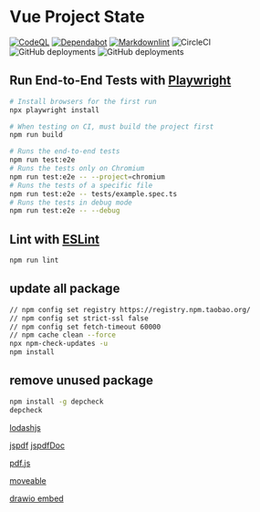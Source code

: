 # Vue Project State

[![CodeQL](https://github.com/futugyou/vue-project/actions/workflows/codeql.yml/badge.svg?branch=master)](https://github.com/futugyou/vue-project/actions/workflows/codeql.yml)
[![Dependabot](https://github.com/futugyou/vue-project/actions/workflows/dependabot-auto.yml/badge.svg)](https://github.com/futugyou/vue-project/actions/workflows/dependabot-auto.yml)
[![Markdownlint](https://github.com/futugyou/vue-project/actions/workflows/markdownlint.yml/badge.svg)](https://github.com/futugyou/vue-project/actions/workflows/markdownlint.yml)
![CircleCI](https://img.shields.io/circleci/build/github/futugyou/vue-project/master?logo=CircleCI&label=circle-ci)
![GitHub deployments](https://img.shields.io/github/deployments/futugyou/vue-project/Preview?logo=vercel&label=Vercel%20Preview)
![GitHub deployments](https://img.shields.io/github/deployments/futugyou/vue-project/Production?logo=vercel&label=Vercel%20Production)

## Run End-to-End Tests with [Playwright](https://playwright.dev)

```sh
# Install browsers for the first run
npx playwright install

# When testing on CI, must build the project first
npm run build

# Runs the end-to-end tests
npm run test:e2e
# Runs the tests only on Chromium
npm run test:e2e -- --project=chromium
# Runs the tests of a specific file
npm run test:e2e -- tests/example.spec.ts
# Runs the tests in debug mode
npm run test:e2e -- --debug
```

## Lint with [ESLint](https://eslint.org/)

```sh
npm run lint
```

## update all package

```sh
// npm config set registry https://registry.npm.taobao.org/
// npm config set strict-ssl false 
// npm config set fetch-timeout 60000 
// npm cache clean --force
npx npm-check-updates -u
npm install
```

## remove unused package

```sh
npm install -g depcheck
depcheck
```

[lodashjs](https://www.lodashjs.com/)

[jspdf](https://github.com/parallax/jsPDF)
[jspdfDoc](https://rawgit.com/MrRio/jsPDF/master/docs/index.html)

[pdf.js](https://github.com/mozilla/pdf.js)

[moveable](https://github.com/daybrush/moveable)

[drawio embed](https://www.drawio.com/doc/faq/embed-mode)
